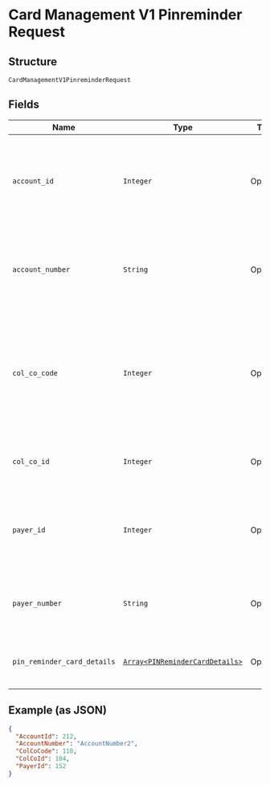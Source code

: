 
# Card Management V1 Pinreminder Request

## Structure

`CardManagementV1PinreminderRequest`

## Fields

| Name | Type | Tags | Description |
|  --- | --- | --- | --- |
| `account_id` | `Integer` | Optional | Account Id of the customer.<br /><br>Optional if AccountNumber is passed, else Mandatory.<br /><br>This input is a search criterion, if given. |
| `account_number` | `String` | Optional | Account Number of the customer.<br /><br>Optional if AccountId is passed, else Mandatory.<br /><br>This input is a search criterion, if given. |
| `col_co_code` | `Integer` | Optional | Collecting Company Code (Shell Code) of the selected payer. <br /><br>Mandatory for serviced OUs such as Romania, Latvia, Lithuania, Estonia, Ukraine etc. <br /><br>It is optional for other countries if ColCoID is provided. |
| `col_co_id` | `Integer` | Optional | Collecting Company Id of the selected payer<br /><br>Optional if ColCoCode is passed else Mandatory. |
| `payer_id` | `Integer` | Optional | Payer Id (i.e. Customer Id of the Payment Customer of the selected payer.<br /><br>Optional if PayerNumber is passed else Mandatory |
| `payer_number` | `String` | Optional | Payer Number (Ex: GB000000123) of the selected payer.<br /><br>Optional if PayerId is passed else Mandatory |
| `pin_reminder_card_details` | [`Array<PINReminderCardDetails>`](../../doc/models/pin-reminder-card-details.md) | Optional | List of PINReminderCardDetails entity. The fields of this entity are described below. |

## Example (as JSON)

```json
{
  "AccountId": 212,
  "AccountNumber": "AccountNumber2",
  "ColCoCode": 118,
  "ColCoId": 104,
  "PayerId": 152
}
```

